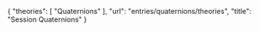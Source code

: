 {
    "theories": [
        "Quaternions"
    ],
    "url": "entries/quaternions/theories",
    "title": "Session Quaternions"
}